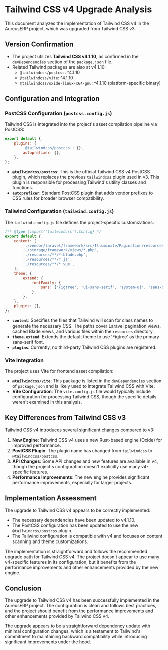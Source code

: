 # Tailwind CSS v4 Upgrade Analysis

This document analyzes the implementation of Tailwind CSS v4 in the AureusERP project, which was upgraded from Tailwind CSS v3.

## Version Confirmation

- The project utilizes **Tailwind CSS v4.1.10**, as confirmed in the `devDependencies` section of the `package.json` file.
- Related Tailwind packages are also at v4.1.10:
  - `@tailwindcss/postcss`: ^4.1.10
  - `@tailwindcss/vite`: ^4.1.10
  - `@tailwindcss/oxide-linux-x64-gnu`: ^4.1.10 (platform-specific binary)

## Configuration and Integration

### PostCSS Configuration (`postcss.config.js`)

Tailwind CSS is integrated into the project's asset compilation pipeline via PostCSS:

```javascript
export default {
    plugins: {
        '@tailwindcss/postcss': {},
        autoprefixer: {},
    },
};
```

- **`@tailwindcss/postcss`**: This is the official Tailwind CSS v4 PostCSS plugin, which replaces the previous `tailwindcss` plugin used in v3. This plugin is responsible for processing Tailwind's utility classes and functions.
- **`autoprefixer`**: Standard PostCSS plugin that adds vendor prefixes to CSS rules for broader browser compatibility.

### Tailwind Configuration (`tailwind.config.js`)

The `tailwind.config.js` file defines the project-specific customizations:

```javascript
/** @type {import('tailwindcss').Config} */
export default {
    content: [
        './vendor/laravel/framework/src/Illuminate/Pagination/resources/views/*.blade.php',
        './storage/framework/views/*.php',
        './resources/**/*.blade.php',
        './resources/**/*.js',
        './resources/**/*.vue',
    ],
    theme: {
        extend: {
            fontFamily: {
                sans: ['Figtree', 'ui-sans-serif', 'system-ui', 'sans-serif'],
            },
        },
    },
    plugins: [],
};
```

- **`content`**: Specifies the files that Tailwind will scan for class names to generate the necessary CSS. The paths cover Laravel pagination views, cached Blade views, and various files within the `resources` directory.
- **`theme.extend`**: Extends the default theme to use 'Figtree' as the primary sans-serif font.
- **`plugins`**: Currently, no third-party Tailwind CSS plugins are registered.

### Vite Integration

The project uses Vite for frontend asset compilation:

- **`@tailwindcss/vite`**: This package is listed in the `devDependencies` section of `package.json` and is likely used to integrate Tailwind CSS with Vite.
- **Vite Configuration**: The `vite.config.js` file would typically include configuration for processing Tailwind CSS, though the specific details weren't examined in this analysis.

## Key Differences from Tailwind CSS v3

Tailwind CSS v4 introduces several significant changes compared to v3:

1. **New Engine**: Tailwind CSS v4 uses a new Rust-based engine (Oxide) for improved performance.
2. **PostCSS Plugin**: The plugin name has changed from `tailwindcss` to `@tailwindcss/postcss`.
3. **API Changes**: Some API changes and new features are available in v4, though the project's configuration doesn't explicitly use many v4-specific features.
4. **Performance Improvements**: The new engine provides significant performance improvements, especially for larger projects.

## Implementation Assessment

The upgrade to Tailwind CSS v4 appears to be correctly implemented:

- The necessary dependencies have been updated to v4.1.10.
- The PostCSS configuration has been updated to use the new `@tailwindcss/postcss` plugin.
- The Tailwind configuration is compatible with v4 and focuses on content scanning and theme customizations.

The implementation is straightforward and follows the recommended upgrade path for Tailwind CSS v4. The project doesn't appear to use many v4-specific features in its configuration, but it benefits from the performance improvements and other enhancements provided by the new engine.

## Conclusion

The upgrade to Tailwind CSS v4 has been successfully implemented in the AureusERP project. The configuration is clean and follows best practices, and the project should benefit from the performance improvements and other enhancements provided by Tailwind CSS v4.

The upgrade appears to be a straightforward dependency update with minimal configuration changes, which is a testament to Tailwind's commitment to maintaining backward compatibility while introducing significant improvements under the hood.
